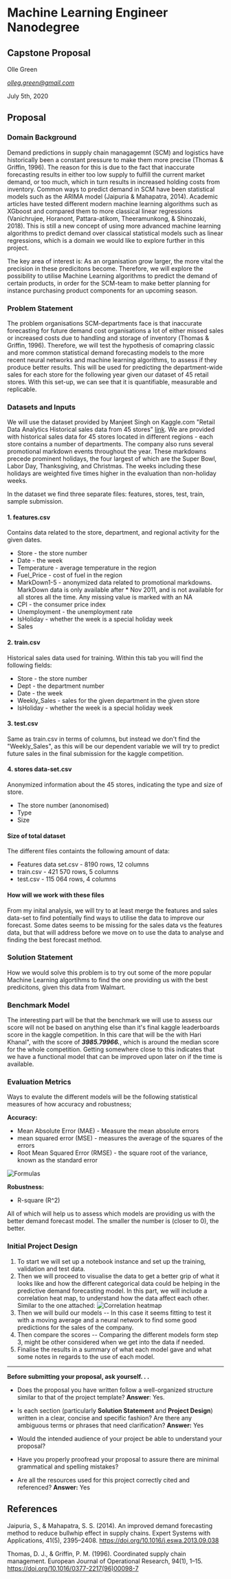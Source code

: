# Machine Learning Engineer Nanodegree
## Capstone Proposal
Olle Green

*olleg.green@gmail.com*

July 5th, 2020

## Proposal

### Domain Background

Demand predictions in supply chain managagemnt (SCM) and logistics have historically been a constant pressure to make them more precise (Thomas & Griffin, 1996). The reason for this is due to the fact that inaccurate forecasting results in either too low supply to fulfill the current market demand, or too much, which in turn results in increased holding costs from inventory. Common ways to predict demand in SCM have been statistical models such as the ARIMA model (Jaipuria & Mahapatra, 2014). Academic articles have tested different modern machine learning algorithms such as XGboost and compared them to more classical linear regressions (Vanichrujee, Horanont, Pattara-atikom, Theeramunkong, & Shinozaki, 2018). This is still a new concept of using more advanced machine learning algorithms to predict demand over classical statistical models such as linear regressions, which is a domain we would like to explore further in this project. 

The key area of interest is: As an organisation grow larger, the more vital the precision in these predicitons become. Therefore, we will explore the possibility to utilise Machine Learning algorithms to predict the demand of certain products, in order for the SCM-team to make better planning for instance purchasing product components for an upcoming season. 

### Problem Statement

The problem organisations SCM-departments face is that inaccurate forecasting for future demand cost organisations a lot of either missed sales or increased costs due to handling and storage of inventory (Thomas & Griffin, 1996). Therefore, we will test the hypothesis of comapring classic and more common statistical demand forecasting models to the more recent neural networks and machine learning algorithms, to assess if they produce better results. This will be used for predicting the department-wide sales for each store for the following year given our dataset of 45 retail stores. With this set-up, we can see that it is quantifiable, measurable and replicable. 

### Datasets and Inputs

We will use the dataset provided by Manjeet Singh on Kaggle.com "Retail Data Analytics
Historical sales data from 45 stores" [link](https://www.kaggle.com/c/walmart-recruiting-store-sales-forecasting/data). We are provided with historical sales data for 45 stores located in different regions - each store contains a number of departments. The company also runs several promotional markdown events throughout the year. These markdowns precede prominent holidays, the four largest of which are the Super Bowl, Labor Day, Thanksgiving, and Christmas. The weeks including these holidays are weighted five times higher in the evaluation than non-holiday weeks. 

In the dataset we find three separate files: features, stores, test, train, sample submission. 

#### 1. features.csv

Contains data related to the store, department, and regional activity for the given dates.

* Store - the store number
* Date - the week
* Temperature - average temperature in the region
* Fuel_Price - cost of fuel in the region
* MarkDown1-5 - anonymized data related to promotional markdowns. MarkDown data is only available after * Nov 2011, and is not available for all stores all the time. Any missing value is marked with an NA
* CPI - the consumer price index
* Unemployment - the unemployment rate
* IsHoliday - whether the week is a special holiday week
* Sales

#### 2. train.csv

Historical sales data used for training. Within this tab you will find the following fields:

* Store - the store number
* Dept - the department number
* Date - the week
* Weekly_Sales -  sales for the given department in the given store
* IsHoliday - whether the week is a special holiday week

#### 3. test.csv

Same as train.csv in terms of columns, but instead we don't find the "Weekly_Sales", as this will be our dependent variable we will try to predict future sales in the final submission for the kaggle competition.

#### 4. stores data-set.csv

Anonymized information about the 45 stores, indicating the type and size of store. 

* The store number (anonomised) 
* Type 
* Size

#### Size of total dataset 

The different files containts the following amount of data: 
* Features data set.csv - 8190 rows, 12 columns
* train.csv - 421 570 rows, 5 columns 
* test.csv - 115 064 rows, 4 columns

#### How will we work with these files 

From my inital analysis, we will try to at least merge the features and sales data-set to find potentially find ways to utilise the data to improve our forecast. Some dates seems to be missing for the sales data vs the features data, but that will address before we move on to use the data to  analyse and finding the best forecast method.  

### Solution Statement

How we would solve this problem is to try out some of the more popular Machine Learning algortihms to find the one providing us with the best predicitons, given this data from Walmart. 


### Benchmark Model

The interesting part will be that the benchmark we will use to assess our score will not be based on anything else than it's final kaggle leaderboards score in the kaggle competition. In this care that will be the with Hari Khanal", with the score of ***3985.79966.***, which is around the median score for the whole competition. Getting somewhere close to this indicates that we have a functional model that can be improved upon later on if the time is available. 

### Evaluation Metrics

Ways to evalute the different models will be the following statistical measures of how accuracy and robustness;

**Accuracy:**
* Mean Absolute Error (MAE) - Measure the mean absolute errors 
* mean squared error (MSE) - measures the average of the squares of the errors 
* Root Mean Squared Error (RMSE) - the square root of the variance, known as the standard error

![Formulas](https://i.stack.imgur.com/83BUy.png)

**Robustness:**
* R-square (R^2)

All of which will help us to assess which models are providing us with the better demand forecast model. The smaller the number is (closer to 0), the better. 

### Initial Project Design

1. To start we will set up a notebook instance and set up the training, validation and test data. 
2. Then we will proceed to visualise the data to get a better grip of what it looks like and how the different categorical data could be helping in the predictive demand forecasting model. In this part, we will include a correlation heat map, to understand how the data affect each other. Similar to the one attached: ![Correlation heatmap](https://i.stack.imgur.com/Lh8tv.png)
3. Then we will build our models -- In this case it seems fitting to test it with a moving average and a neural network to find some good predictions for the sales of the company. 
4. Then compare the scores -- Comparing the different models form step 3, might be other considered when we get into the data if needed. 
5. Finalise the results in a summary of what each model gave and what some notes in regards to the use of each model. 



-----------

**Before submitting your proposal, ask yourself. . .**

- Does the proposal you have written follow a well-organized structure similar to that of the project template? **Answer**: Yes. 

- Is each section (particularly **Solution Statement** and **Project Design**) written in a clear, concise and specific fashion? Are there any ambiguous terms or phrases that need clarification? **Answer:** Yes
- Would the intended audience of your project be able to understand your proposal?
- Have you properly proofread your proposal to assure there are minimal grammatical and spelling mistakes?
- Are all the resources used for this project correctly cited and referenced? **Answer:** Yes



## References

Jaipuria, S., & Mahapatra, S. S. (2014). An improved demand forecasting method to reduce bullwhip effect in supply chains. Expert Systems with Applications, 41(5), 2395–2408. https://doi.org/10.1016/j.eswa.2013.09.038

Thomas, D. J., & Griffin, P. M. (1996). Coordinated supply chain management. European Journal of Operational Research, 94(1), 1–15. https://doi.org/10.1016/0377-2217(96)00098-7
